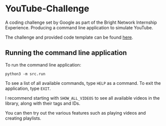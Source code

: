 # YouTube-Challenge

A coding challenge set by Google as part of the Bright Network Internship Experience. Producing a command line application to simulate YouTube.

The challenge and provided code template can be found [here](https://github.com/internship-experience-uk/google-code-sample.git).

## Running the command line application

To run the command line application:

```shell script
python3 -m src.run
```

To see a list of all available commands, type `HELP` as a command. To exit the application, type `EXIT`.

I recommend starting with `SHOW_ALL_VIDEOS` to see all available videos in the library, along with their tags and IDs.

You can then try out the various features such as playing videos and creating playlists.
